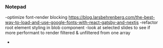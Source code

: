 ### Notepad

-optimize font-render blocking https://blog.larsbehrenberg.com/the-best-way-to-load-and-use-google-fonts-with-react-gatsby-and-nextjs
-refactor root element styling in blob component
-look at selected slides to see if more performant to render filtered & unfiltered from one array

-
